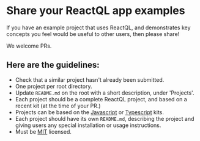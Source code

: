 # Share your ReactQL app examples

If you have an example project that uses ReactQL, and demonstrates key concepts you feel would be useful to other users, then please share!

We welcome PRs.

## Here are the guidelines:

* Check that a similar project hasn't already been submitted.
* One project per root directory.
* Update `README.md` on the root with a short description, under 'Projects'.
* Each project should be a complete ReactQL project, and based on a recent kit (at the time of your PR.)
* Projects can be based on the [Javascript](https://github.com/reactql/kit) or [Typescript](https://github.com/reactql/kit.ts) kits.
* Each project should have its own `README.md`, describing the project and giving users any special installation or usage instructions.
* Must be [MIT](LICENSE) licensed.
